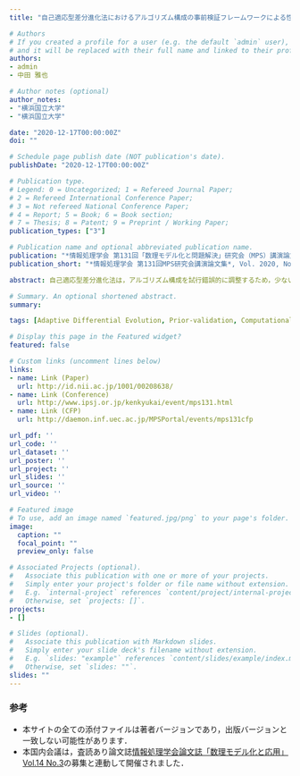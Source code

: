 ```yaml
---
title: "自己適応型差分進化法におけるアルゴリズム構成の事前検証フレームワークによる性能の向上"

# Authors
# If you created a profile for a user (e.g. the default `admin` user), write the username (folder name) here 
# and it will be replaced with their full name and linked to their profile.
authors:
- admin
- 中田 雅也

# Author notes (optional)
author_notes:
- "横浜国立大学"
- "横浜国立大学"

date: "2020-12-17T00:00:00Z"
doi: ""

# Schedule page publish date (NOT publication's date).
publishDate: "2020-12-17T00:00:00Z"

# Publication type.
# Legend: 0 = Uncategorized; 1 = Refereed Journal Paper;
# 2 = Refereed International Conference Paper;
# 3 = Not refereed National Conference Paper;
# 4 = Report; 5 = Book; 6 = Book section;
# 7 = Thesis; 8 = Patent; 9 = Preprint / Working Paper; 
publication_types: ["3"]

# Publication name and optional abbreviated publication name.
publication: "*情報処理学会 第131回「数理モデル化と問題解決」研究会（MPS）講演論文集*, Vol. 2020, No. 3, pp. 1--6"
publication_short: "*情報処理学会 第131回MPS研究会講演論文集*, Vol. 2020, No. 3, pp. 1--6"

abstract: 自己適応型差分進化法は，アルゴリズム構成を試行錯誤的に調整するため，少ない解評価回数では性能が十分に改善しない．本論文は，調整されたアルゴリズム構成の事前検証によって，試行錯誤的な調整を削減し，少ない解評価回数で高い性能を実現することを目的とする．また，提案する事前検証フレームワークは高い手法的汎用性があり，スケール係数，交叉率，突然変異・交叉戦略を個体ごとに調整する自己適応型差分進化法に適用できる．ベンチマーク問題を用いた実験では，代表手法であるjDE とSaDEにそれぞれ提案手法を適用した結果，通常よりも少ない数千オーダの解評価回数において，その性能が改善することを示す．これは，自己適応型差分進化法が不得意とする高計算コストな問題において，提案手法がこれに展開できる汎用的な方法論となり得ることを示すものである．

# Summary. An optional shortened abstract.
summary: 

tags: [Adaptive Differential Evolution, Prior-validation, Computationally Expensive Optimization]

# Display this page in the Featured widget?
featured: false

# Custom links (uncomment lines below)
links:
- name: Link (Paper)
  url: http://id.nii.ac.jp/1001/00208638/
- name: Link (Conference)
  url: http://www.ipsj.or.jp/kenkyukai/event/mps131.html
- name: Link (CFP)
  url: http://daemon.inf.uec.ac.jp/MPSPortal/events/mps131cfp

url_pdf: ''
url_code: ''
url_dataset: ''
url_poster: ''
url_project: ''
url_slides: ''
url_source: ''
url_video: ''

# Featured image
# To use, add an image named `featured.jpg/png` to your page's folder. 
image:
  caption: ""
  focal_point: ""
  preview_only: false

# Associated Projects (optional).
#   Associate this publication with one or more of your projects.
#   Simply enter your project's folder or file name without extension.
#   E.g. `internal-project` references `content/project/internal-project/index.md`.
#   Otherwise, set `projects: []`.
projects:
- []

# Slides (optional).
#   Associate this publication with Markdown slides.
#   Simply enter your slide deck's filename without extension.
#   E.g. `slides: "example"` references `content/slides/example/index.md`.
#   Otherwise, set `slides: ""`.
slides: ""
---
```


### 参考

- 本サイトの全ての添付ファイルは著者バージョンであり，出版バージョンと一致しない可能性があります．
- 本国内会議は，査読あり論文誌[情報処理学会論文誌「数理モデル化と応用」Vol.14 No.3](../j-2021tom/)の募集と連動して開催されました．
